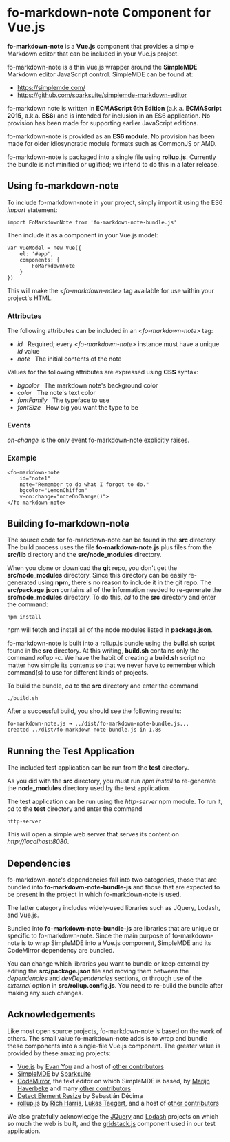 # fo-markdown-note Component for Vue.js

**fo-markdown-note** is a **Vue.js** component that provides a simple Markdown editor that can be included in your Vue.js project.

fo-markdown-note is a thin Vue.js wrapper around the **SimpleMDE** Markdown editor JavaScript control.  SimpleMDE can be found at:
- https://simplemde.com/
- https://github.com/sparksuite/simplemde-markdown-editor

fo-markdown note is written in **ECMAScript 6th Edition** (a.k.a. **ECMAScript 2015**, a.k.a. **ES6**) and is intended for inclusion in an ES6 application.  No provision has been made for supporting earlier JavaScript editions.

fo-markdown-note is provided as an **ES6 module**. No provision has been made for older idiosyncratic module formats such as CommonJS or AMD.

fo-markdown-note is packaged into a single file using **rollup.js**.  Currently the bundle is not minified or uglified; we intend to do this in a later release.

## Using fo-markdown-note

To include fo-markdown-note in your project, simply import it using the ES6 *import* statement:

    import FoMarkdownNote from 'fo-markdown-note-bundle.js'

Then include it as a component in your Vue.js model:

    var vueModel = new Vue({
        el: '#app',
        components: {
            FoMarkdownNote
        }
    })

This will make the *\<fo-markdown-note\>* tag available for use within your project's HTML. 

### Attributes

The following attributes can be included in an *\<fo-markdown-note\>* tag:

- *id*&nbsp;&nbsp;&nbsp;Required; every *\<fo-markdown-note\>* instance must have a unique *id* value
- *note*&nbsp;&nbsp;&nbsp;The initial contents of the note

Values for the following attributes are expressed using **CSS** syntax:

- *bgcolor*&nbsp;&nbsp;&nbsp;The markdown note's background color
- *color*&nbsp;&nbsp;&nbsp;The note's text color
- *fontFamily*&nbsp;&nbsp;&nbsp;The typeface to use
- *fontSize*&nbsp;&nbsp;&nbsp;How big you want the type to be

### Events

*on-change* is the only event fo-markdown-note explicitly raises.

### Example

    <fo-markdown-note 
        id="note1"                    
        note="Remember to do what I forgot to do."
        bgcolor="LemonChiffon"
        v-on:change="noteOnChange()">
    </fo-markdown-note>


## Building fo-markdown-note

The source code for fo-markdown-note can be found in the **src** directory. The build process uses the file **fo-markdown-note.js** plus files from the **src/lib** directory and the **src/node_modules** directory.

When you clone or download the **git** repo, you don't get the **src/node_modules** directory. Since this directory can be easily re-generated using **npm**, there's no reason to include it in the git repo.  The **src/package.json** contains all of the information needed to re-generate the **src/node_modules** directory.  To do this, *cd* to the **src** directory and enter the command:

    npm install

npm will fetch and install all of the node modules listed in **package.json**.

fo-markdown-note is built into a rollup.js bundle using the **build.sh** script found in the **src** directory.  At this writing, **build.sh** contains only the command *rollup -c*. We have the habit of creating a **build.sh** script no matter how simple its contents so that we never have to remember which command(s) to use for different kinds of projects.

To build the bundle, *cd* to the **src** directory and enter the command

    ./build.sh

After a successful build, you should see the following results:

    fo-markdown-note.js → ../dist/fo-markdown-note-bundle.js...
    created ../dist/fo-markdown-note-bundle.js in 1.8s

## Running the Test Application

The included test application can be run from the **test** directory.

As you did with the **src** directory, you must run *npm install* to re-generate the **node_modules** directory used by the test application.

The test application can be run using the *http-server* npm module.  To run it, *cd* to the **test** directory and enter the command

    http-server

This will open a simple web server that serves its content on *http://localhost:8080*.

## Dependencies

fo-markdown-note's dependencies fall into two categories, those that are bundled into **fo-markdown-note-bundle-js** and those that are expected to be present in the project in which fo-markdown-note is used.

The latter category includes widely-used libraries such as JQuery, Lodash, and Vue.js.

Bundled into **fo-markdown-note-bundle-js** are libraries that are unique or specific to fo-markdown-note. Since the main purpose of fo-markdown-note is to wrap SimpleMDE into a Vue.js component, SimpleMDE and its CodeMirror dependency are bundled.

You can change which libraries you want to bundle or keep external by editing the **src/package.json** file and moving them between the *dependencies* and *devDependencies* sections, or through use of the *external* option in **src/rollup.config.js**.  You need to re-build the bundle after making any such changes.

## Acknowledgements

Like most open source projects, fo-markdown-note is based on the work of others. The small value fo-markdown-note adds is to wrap and bundle these components into a single-file Vue.js component.  The greater value is provided by these amazing projects:

- [Vue.js](https://vuejs.org/) by [Evan You](https://github.com/yyx990803) and a host of [other contributors](https://vuejs.org/v2/guide/team.html)
- [SimpleMDE](https://simplemde.com/) by [Sparksuite](https://www.sparksuite.com/)
- [CodeMirror](https://codemirror.net/), the text editor on which SimpleMDE is based, by [Marijn Haverbeke](https://github.com/marijnh) and many [other contributors](https://github.com/codemirror/CodeMirror/)
- [Detect Element Resize](https://github.com/sdecima/javascript-detect-element-resize) by Sebastián Décima
- [rollup.js](https://rollupjs.org) by [Rich Harris](https://github.com/Rich-Harris), [Lukas Taegert](https://github.com/lukastaegert), and a host of [other contributors](https://github.com/rollup/rollup/graphs/contributors)

We also gratefully acknowledge the [JQuery](https://jquery.com/) and [Lodash](https://lodash.com/) projects on which so much the web is built, and the [gridstack.js](http://gridstackjs.com/) component used in our test application.
